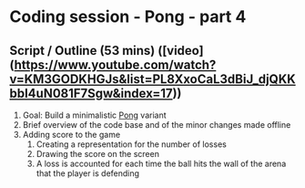 # Coding session - Pong - part 4

## Script / Outline (53 mins) ([video] (https://www.youtube.com/watch?v=KM3GODKHGJs&list=PL8XxoCaL3dBiJ_djQKKbbI4uN081F7Sgw&index=17))
1. Goal: Build a minimalistic [Pong](https://playpong.net/) variant
2. Brief overview of the code base and of the minor changes made offline
3. Adding score to the game
   1. Creating a representation for the number of losses
   2. Drawing the score on the screen
   3. A loss is accounted for each time the ball hits the wall of the arena that the player is defending
